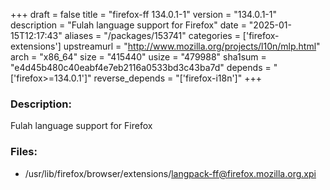 +++
draft = false
title = "firefox-ff 134.0.1-1"
version = "134.0.1-1"
description = "Fulah language support for Firefox"
date = "2025-01-15T12:17:43"
aliases = "/packages/153741"
categories = ['firefox-extensions']
upstreamurl = "http://www.mozilla.org/projects/l10n/mlp.html"
arch = "x86_64"
size = "415440"
usize = "479988"
sha1sum = "e4d45b480c40eabf4e7eb2116a0533bd3c43ba7d"
depends = "['firefox>=134.0.1']"
reverse_depends = "['firefox-i18n']"
+++
### Description: 
Fulah language support for Firefox

### Files: 
* /usr/lib/firefox/browser/extensions/langpack-ff@firefox.mozilla.org.xpi
